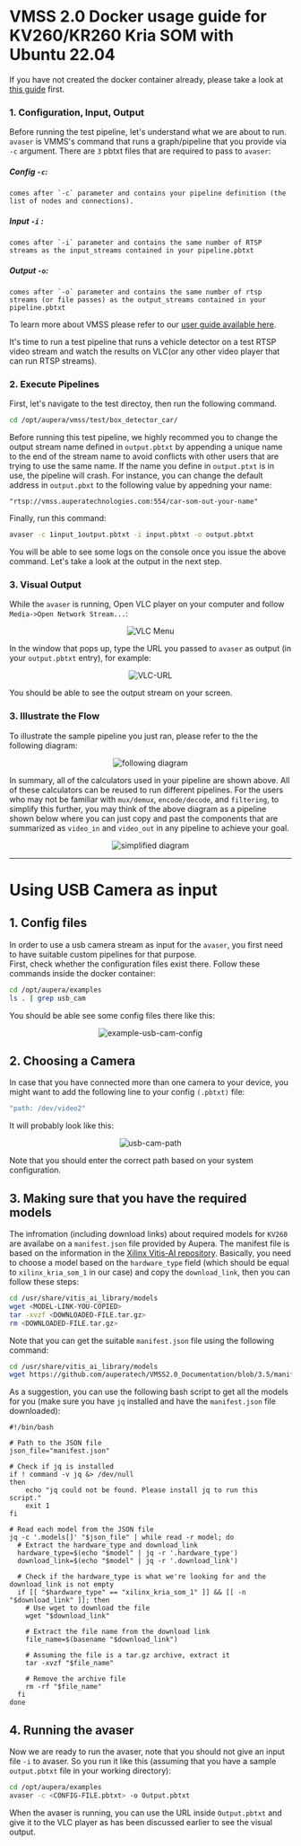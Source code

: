 # VMSS 2.0 Docker usage guide for KV260/KR260 Kria SOM with Ubuntu 22.04

If you have not created the docker container already, please take a look at [this guide](../../setup/K260_Kria_SOM/README.md) first.


### 1. Configuration, Input, Output

Before running the test pipeline, let's understand what we are about to run.  
`avaser` is VMMS's command that runs a graph/pipeline that you provide via `-c` argument. There are `3` pbtxt files that are required to pass to `avaser`:

##### Config `-c`: 
    comes after `-c` parameter and contains your pipeline definition (the list of nodes and connections). 

##### Input `-i` : 
    comes after `-i` parameter and contains the same number of RTSP streams as the input_streams contained in your pipeline.pbtxt

##### Output `-o`: 
    comes after `-o` parameter and contains the same number of rtsp streams (or file passes) as the output_streams contained in your pipeline.pbtxt


To learn more about VMSS please refer to our [user guide available here](https://auperatechvancouver.sharepoint.com/Shared%20Documents/Forms/AllItems.aspx?id=%2FShared%20Documents%2Freleases%2Fvmss2%2E0%5Favaf%5Favas%5Favac%2Fuser%5Fguides&p=true&ga=1).

It's time to run a test pipeline that runs a vehicle detector on a test RTSP video stream and watch the results on VLC(or any other video player that can run RTSP streams).

### 2. Execute Pipelines
First, let's navigate to the test directoy, then run the following command.
<!-- # TODO Update from here -->
```bash
cd /opt/aupera/vmss/test/box_detector_car/
```

Before running this test pipeline, we highly recommed you to change the output stream name defined in `output.pbtxt` by appending a unique name to the end of the stream name to avoid conflicts with other users that are trying to use the same name. If the name you define in `output.ptxt` is in use, the pipeline will crash. For instance, you can change the default address in `output.pbxt` to the following value by appedning your name:

```
"rtsp://vmss.auperatechnologies.com:554/car-som-out-your-name"
```

Finally, run this command:

```bash
avaser -c 1input_1output.pbtxt -i input.pbtxt -o output.pbtxt
```

You will be able to see some logs on the console once you issue the above command. Let's take a look at the output in the next step.

### 3. Visual Output

While the `avaser` is running, Open VLC player on your computer and follow `Media->Open Network Stream...`:
<div align="center">
  <img src="VLC-menu-NetStream.png" alt="VLC Menu">
</div>

In the window that pops up, type the URL you passed to `avaser` as output (in your `output.pbtxt` entry), for example:
<div align="center">
  <img src="VLC-URL.png" alt="VLC-URL">
</div>

You should be able to see the output stream on your screen.

### 3. Illustrate the Flow

To illustrate the sample pipeline you just ran, please refer to the the following diagram: 
<div align="center">
  <img src="box_detector_visualizer.png" alt="following diagram">
</div>

In summary, all of the calculators used in your pipeline are shown above. All of these calculators can be reused to run different pipelines. For the users who may not be familiar with `mux/demux`, `encode/decode`, and `filtering`, to simplify this further, you may think of the above diagram as a pipeline shown below where you can just copy and past the components that are summarized as `video_in` and `video_out` in any pipeline to achieve your goal.

<div align="center">
  <img src="simplified_graph.png" alt="simplified diagram">
</div>

___

# Using USB Camera as input

## 1. Config files

In order to use a usb camera stream as input for the `avaser`, you first need to have suitable custom pipelines for that purpose.  
First, check whether the configuration files exist there. Follow these commands inside the docker container:

```bash
cd /opt/aupera/examples
ls . | grep usb_cam
```
You should be able see some config files there like this:
<div align="center">
  <img src="example-usb-cam.png" alt="example-usb-cam-config">
</div>

## 2. Choosing a Camera
In case that you have connected more than one camera to your device, you might want to add the following line to your config `(.pbtxt)` file:

```bash
"path: /dev/video2"
```
It will probably look like this:
<div align="center">
  <img src="usb-cam-path.png" alt="usb-cam-path">
</div>

Note that you should enter the correct path based on your system configuration.

## 3. Making sure that you have the required models
The infromation (including download links) about required models for `KV260` are availabe on a `manifest.json` file provided by Aupera. The manifest file is based on the information in the [Xilinx Vitis-AI repository](https://github.com/Xilinx/Vitis-AI/blob/2.5/model_zoo). Basically, you need to choose a model based on the `hardware_type` field (which should be equal to `xilinx_kria_som_1` in our case) and copy the `download_link`, then you can follow these steps:

```bash
cd /usr/share/vitis_ai_library/models
wget <MODEL-LINK-YOU-COPIED>
tar -xvzf <DOWNLOADED-FILE.tar.gz>
rm <DOWNLOADED-FILE.tar.gz>
```

Note that you can get the suitable `manifest.json` file using the following command:

```bash
cd /usr/share/vitis_ai_library/models
wget https://github.com/auperatech/VMSS2.0_Documentation/blob/3.5/manifest.json#L4485-L5268
```

As a suggestion, you can use the following bash script to get all the models for you (make sure you have `jq` installed and have the `manifest.json` file downloaded):

```
#!/bin/bash

# Path to the JSON file
json_file="manifest.json"

# Check if jq is installed
if ! command -v jq &> /dev/null
then
    echo "jq could not be found. Please install jq to run this script."
    exit 1
fi

# Read each model from the JSON file
jq -c '.models[]' "$json_file" | while read -r model; do
  # Extract the hardware_type and download_link
  hardware_type=$(echo "$model" | jq -r '.hardware_type')
  download_link=$(echo "$model" | jq -r '.download_link')

  # Check if the hardware_type is what we're looking for and the download_link is not empty
  if [[ "$hardware_type" == "xilinx_kria_som_1" ]] && [[ -n "$download_link" ]]; then
    # Use wget to download the file
    wget "$download_link"

    # Extract the file name from the download link
    file_name=$(basename "$download_link")

    # Assuming the file is a tar.gz archive, extract it
    tar -xvzf "$file_name"

    # Remove the archive file
    rm -rf "$file_name"
  fi
done
```

## 4. Running the avaser
Now we are ready to run the avaser, note that you should not give an input file `-i` to avaser. So you run it like this (assuming that you have a sample `output.pbtxt` file in your working directory):

```bash
cd /opt/aupera/examples
avaser -c <CONFIG-FILE.pbtxt> -o Output.pbtxt
```

When the avaser is running, you can use the URL inside `Output.pbtxt` and give it to the VLC player as has been discussed earlier to see the visual output.